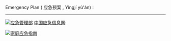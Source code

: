 Emergency Plan ( 应急预案 , Yìngjí yù'àn) :

------------------------------------------------

<p><img src="http://www.emerinfo.cn/images/favicon.png" /><a href="https://www.mem.gov.cn/" title="中华人民共和国应急管理部/主办( 官网 mem.gov.cn )">应急管理部</a> 
<a href="http://www.emerinfo.cn/" title="中国应急信息网 - 中华人民共和国应急管理部/主办( 官网 mem.gov.cn )">中国应急信息网</a>:</p>

 <a href="https://www.mem.gov.cn/kp/yjzn/201904/t20190414_245885.shtml">
 <img src="https://www.mem.gov.cn/kp/yjzn/201904/W020190414313410210689.jpg" title="家庭应急--中华人民共和国应急管理部" alt="家庭应急指南"> </a>
